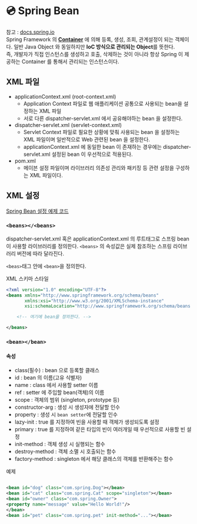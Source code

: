 # 💿 Spring Bean

참고 : [docs.spring.io](https://docs.spring.io/spring-framework/docs/4.2.x/spring-framework-reference/html/xsd-configuration.html) </br>
Spring Framework 의 **[Container](https://github.com/LeeJun1118/TIL/blob/main/spring/container.md)** 에 의해 등록, 생성, 조회,
관계설정이 되는 객체이다. 일반 Java Object 와 동일하지만 **IoC 방식으로 관리되는 Object**를 뜻한다. </br>
즉, 개발자가 직접 인스턴스를 생성하고 호출, 삭제하는 것이 아니라 항상 Spring 이 제공하는 Container 를 통해서 관리되는 인스턴스이다.

## XML 파일

- applicationContext.xml (root-context.xml)
    - Application Context 파일로 웹 애플리케이션 공통으로 사용되는 bean을 설정하는 XML 파일
    - 서로 다른 dispatcher-servlet.xml 에서 공유해야하는 bean 을 설정한다.
- dispatcher-servlet.xml (servlet-context.xml)
    - Servlet Context 파일로 필요한 상황에 맞춰 사용되는 bean 을 설정하는 XML 파일이며 일반적으로 Web 관련된 bean 을 설정한다.
    - applicationContext.xml 에 동일한 bean 이 존재하는 경우에는 dispatcher-servlet.xml 설정된 bean 이 우선적으로 적용된다.
- pom.xml
    - 메이븐 설정 파일이며 라이브러리 의존성 관리와 패키징 등 관련 설정을 구성하는 XML 파일이다.

## XML 설정

[Spring Bean 설정 예제 코드](https://github.com/LeeJun1118/spring-frame-work-test-project)

### `<beans></<beans>`

dispatcher-servlet.xml 혹은 applicationContext.xml 의 루트태그로 스프링 bean 이 사용할 라이브러리를 정의한다. `<beans>` 의 속성값은 실제 참조하는 스프링 라이브러리
버전에 따라 달라진다.

`<beas>`태그 안에 `<bean>`을 정의한다.

XML 스키마 스타일

```xml
<?xml version="1.0" encoding="UTF-8"?>
<beans xmlns="http://www.springframework.org/schema/beans"
       xmlns:xsi="http://www.w3.org/2001/XMLSchema-instance"
       xsi:schemaLocation="http://www.springframework.org/schema/beans http://www.springframework.org/schema/beans/spring-beans.xsd">

    <!-- 여기에 bean을 정의한다. -->

</beans>
```

### `<bean></bean>`

#### 속성

- class(필수) : bean 으로 등록할 클래스
- id : bean 의 이름(고유 식별자)
- name : class 에서 사용할 setter 이름
- ref : setter 에 주입할 bean(객체)의 이름
- scope : 객체의 범위 (singleton, prototype 등)
- constructor-arg : 생성 시 생성자에 전달할 인수
- property : 생성 시 `bean setter`에 전달할 인수
- lazy-init : true 를 지정하여 빈을 사용할 때 객체가 생성되도록 설정
- primary : true 를 지정하여 같은 타입의 빈이 여러개일 때 우선적으로 사용할 빈 설정
- init-method : 객체 생성 시 실행되는 함수
- destroy-method : 객체 소멸 시 호출되는 함수
- factory-method : singleton 에서 해당 클래스의 객체를 반환해주는 함수

예제

```xml

<bean id="dog" class="com.spring.Dog"></bean>
<bean id="cat" class="com.spring.Cat" scope="singleton"></bean>
<bean id="owner" class="com.spring.Owner">
<property name="message" value="Hello World!"/>
</bean>
<bean id="pet" class="com.spring.pet" init-method="..."></bean>
```